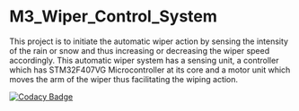 # M3_Wiper_Control_System
This project is to initiate the automatic wiper action by sensing the intensity of the rain or snow and thus increasing or decreasing the wiper speed accordingly. This automatic wiper system has a sensing unit, a controller which has STM32F407VG Microcontroller at its core and a motor unit which moves the arm of the wiper thus facilitating the wiping action.

[![Codacy Badge](https://app.codacy.com/project/badge/Grade/cab19949f13743f3b289688493b06ac0)](https://www.codacy.com/gh/somayyahugar/M3_Wiper_Control_System/dashboard?utm_source=github.com&amp;utm_medium=referral&amp;utm_content=somayyahugar/M3_Wiper_Control_System&amp;utm_campaign=Badge_Grade)
